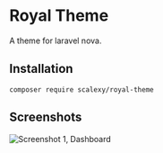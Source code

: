 # Royal Theme

A theme for laravel nova.

## Installation 

``` composer require scalexy/royal-theme ```

## Screenshots

![Screenshot 1, Dashboard](https://github.com/ScaleXY/Screenshots/blob/master/royal-theme/001.png?raw=true "Screenshot 1, Dashboard")
